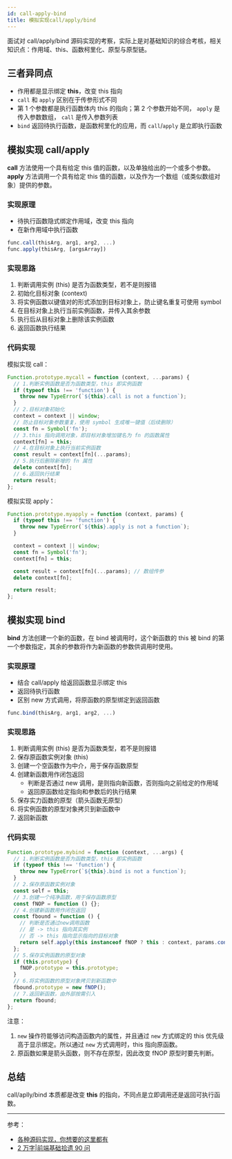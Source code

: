 ```yaml
---
id: call-apply-bind
title: 模拟实现call/apply/bind
---
```


面试对 call/apply/bind 源码实现的考察，实际上是对基础知识的综合考核，相关知识点：作用域、this、函数柯里化、原型与原型链。

## 三者异同点

- 作用都是显示绑定 **this**，改变 this 指向
- `call` 和 `apply` 区别在于传参形式不同
- 第 1 个参数都是执行函数体内 this 的指向；第 2 个参数开始不同， `apply` 是传入参数数组， `call` 是传入参数列表
- `bind` 返回待执行函数，是函数柯里化的应用，而 `call`/`apply` 是立即执行函数

## 模拟实现 call/apply

**call** 方法使用一个具有给定 this 值的函数，以及单独给出的一个或多个参数。
**apply** 方法调用一个具有给定 this 值的函数，以及作为一个数组（或类似数组对象）提供的参数。

### 实现原理

- 待执行函数隐式绑定作用域，改变 this 指向
- 在新作用域中执行函数

```js
func.call(thisArg, arg1, arg2, ...)
func.apply(thisArg, [argsArray])
```

### 实现思路

1. 判断调用实例 (this) 是否为函数类型，若不是则报错
2. 初始化目标对象 (context)
3. 将实例函数以键值对的形式添加到目标对象上，防止键名重复可使用 symbol
4. 在目标对象上执行当前实例函数，并传入其余参数
5. 执行后从目标对象上删除该实例函数
6. 返回函数执行结果

### 代码实现

模拟实现 call：

```js
Function.prototype.mycall = function (context, ...params) {
  // 1.判断实例函数是否为函数类型，this 即实例函数
  if (typeof this !== 'function') {
    throw new TypeError(`${this}.call is not a function`);
  }
  // 2.目标对象初始化
  context = context || window;
  // 防止目标对象参数重复，使用 symbol 生成唯一键值（后续删除）
  const fn = Symbol('fn');
  // 3.this 指向调用对象，即目标对象增加键名为 fn 的函数属性
  context[fn] = this;
  // 4.在目标对象上执行当前实例函数
  const result = context[fn](...params);
  // 5.执行后删除新增的 fn 属性
  delete context[fn];
  // 6.返回执行结果
  return result;
};
```

模拟实现 apply：

```js
Function.prototype.myapply = function (context, params) {
  if (typeof this !== 'function') {
    throw new TypeError(`${this}.apply is not a function`);
  }

  context = context || window;
  const fn = Symbol('fn');
  context[fn] = this;

  const result = context[fn](...params); // 数组传参
  delete context[fn];

  return result;
};
```

## 模拟实现 bind

**bind** 方法创建一个新的函数，在 bind 被调用时，这个新函数的 this 被 bind 的第一个参数指定，其余的参数将作为新函数的参数供调用时使用。

### 实现原理

- 结合 call/apply 给返回函数显示绑定 this
- 返回待执行函数
- 区别 new 方式调用，将原函数的原型绑定到返回函数

```js
func.bind(thisArg, arg1, arg2, ...)
```

### 实现思路

1. 判断调用实例 (this) 是否为函数类型，若不是则报错
2. 保存原函数实例对象 (this)
3. 创建一个空函数作为中介，用于保存函数原型
4. 创建新函数用作闭包返回
   - 判断是否通过 new 调用，是则指向新函数，否则指向之前给定的作用域
   - 返回原函数给定指向和参数后的执行结果
5. 保存实力函数的原型（箭头函数无原型）
6. 将实例函数的原型对象拷贝到新函数中
7. 返回新函数

### 代码实现

```js
Function.prototype.mybind = function (context, ...args) {
  // 1.判断实例函数是否为函数类型，this 即实例函数
  if (typeof this !== 'function') {
    throw new TypeError(`${this}.bind is not a function`);
  }
  // 2.保存原函数实例对象
  const self = this;
  // 3.创建一个纯净函数，用于保存函数原型
  const fNOP = function () {};
  // 4.创建新函数用作闭包返回
  const fbound = function () {
    // 判断是否通过new调用函数
    // 是 -> this 指向其实例
    // 否 -> this 指向显示指向的目标对象
    return self.apply(this instanceof fNOP ? this : context, params.concat(arguments));
  };
  // 5.保存实例函数的原型对象
  if (this.prototype) {
    fNOP.prototype = this.prototype;
  }
  // 6.将实例函数的原型对象拷贝到新函数中
  fbound.prototype = new fNOP();
  // 7.返回新函数，由外部按需引入
  return fbound;
};
```

注意：

1. `new` 操作符能够访问构造函数内的属性，并且通过 `new` 方式绑定的 this 优先级高于显示绑定。所以通过 `new` 方式调用时，this 指向原函数。
2. 原函数如果是箭头函数，则不存在原型，因此改变 fNOP 原型时要先判断。

## 总结

call/aplly/bind 本质都是改变 **this** 的指向，不同点是立即调用还是返回可执行函数。

---

参考：

- [各种源码实现，你想要的这里都有](https://juejin.im/post/5dc3894051882517a652dbd7)
- [2 万字|前端基础拾遗 90 问](https://juejin.im/post/5e8b261ae51d4546c0382ab4#heading-3)
